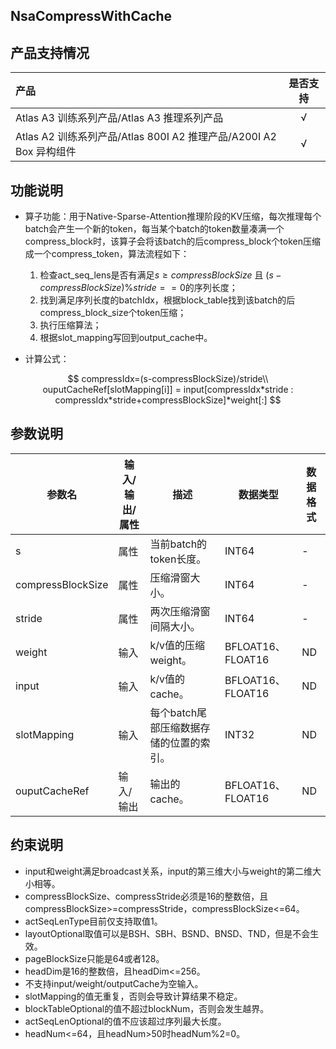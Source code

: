 ## NsaCompressWithCache

## 产品支持情况

|产品      | 是否支持 |
|:----------------------------|:-----------:|
|<term>Atlas A3 训练系列产品/Atlas A3 推理系列产品</term>|      √     |
|<term>Atlas A2 训练系列产品/Atlas 800I A2 推理产品/A200I A2 Box 异构组件</term>|      √     |

## 功能说明

+ 算子功能：用于Native-Sparse-Attention推理阶段的KV压缩，每次推理每个batch会产生一个新的token，每当某个batch的token数量凑满一个compress\_block时，该算子会将该batch的后compress\_block个token压缩成一个compress\_token，算法流程如下：
  
  1. 检查act\_seq\_lens是否有满足$s \ge compressBlockSize$ 且 $(s - compressBlockSize) \% stride ==0$的序列长度；
  2. 找到满足序列长度的batchIdx，根据block\_table找到该batch的后compress\_block\_size个token压缩；
  3. 执行压缩算法；
  4. 根据slot\_mapping写回到output\_cache中。
+ 计算公式：

$$
compressIdx=(s-compressBlockSize)/stride\\ 
ouputCacheRef[slotMapping[i]] = input[compressIdx*stride : compressIdx*stride+compressBlockSize]*weight[:]
$$

## 参数说明

<table class="tg"><thead>
  <tr>
    <th class="tg-0pky">参数名</th>
    <th class="tg-0pky">输入/输出/属性</th>
    <th class="tg-0pky">描述</th>
    <th class="tg-0pky">数据类型</th>
    <th class="tg-0pky">数据格式</th>
  </tr></thead>
<tbody>
  <tr>
    <td class="tg-0pky">s</td>
    <td class="tg-0pky">属性</td>
    <td class="tg-0pky">当前batch的token长度。</td>
    <td class="tg-0pky">INT64</td>
    <td class="tg-0pky">-</td>
  </tr>
  <tr>
    <td class="tg-0pky">compressBlockSize</td>
    <td class="tg-0pky">属性</td>
    <td class="tg-0pky">压缩滑窗大小。</td>
    <td class="tg-0pky">INT64</td>
    <td class="tg-0pky">-</td>
  </tr>
  <tr>
    <td class="tg-0pky">stride</td>
    <td class="tg-0pky">属性</td>
    <td class="tg-0pky">两次压缩滑窗间隔大小。</td>
    <td class="tg-0pky">INT64</td>
    <td class="tg-0pky">-</td>
  </tr>
  <tr>
    <td class="tg-0lax">weight</td>
    <td class="tg-0lax">输入</td>
    <td class="tg-0lax">k/v值的压缩weight。</td>
    <td class="tg-0lax">BFLOAT16、FLOAT16</td>
    <td class="tg-0lax">ND</td>
  </tr>
  <tr>
    <td class="tg-0pky">input</td>
    <td class="tg-0pky">输入</td>
    <td class="tg-0pky">k/v值的cache。</td>
    <td class="tg-0pky">BFLOAT16、FLOAT16</td>
    <td class="tg-0pky">ND</td>
  </tr>
  <tr>
    <td class="tg-0pky">slotMapping</td>
    <td class="tg-0pky">输入</td>
    <td class="tg-0pky">每个batch尾部压缩数据存储的位置的索引。</td>
    <td class="tg-0pky">INT32</td>
    <td class="tg-0pky">ND</td>
  </tr>
  <tr>
    <td class="tg-0pky">ouputCacheRef</td>
    <td class="tg-0pky">输入/输出</td>
    <td class="tg-0pky">输出的cache。</td>
    <td class="tg-0pky">BFLOAT16、FLOAT16</td>
    <td class="tg-0pky">ND</td>
  </tr>
</tbody></table>

## 约束说明

* input和weight满足broadcast关系，input的第三维大小与weight的第二维大小相等。
* compressBlockSize、compressStride必须是16的整数倍，且compressBlockSize>=compressStride，compressBlockSize<=64。
* actSeqLenType目前仅支持取值1。
* layoutOptional取值可以是BSH、SBH、BSND、BNSD、TND，但是不会生效。
* pageBlockSize只能是64或者128。
* headDim是16的整数倍，且headDim<=256。
* 不支持input/weight/outputCache为空输入。
* slotMapping的值无重复，否则会导致计算结果不稳定。
* blockTableOptional的值不超过blockNum，否则会发生越界。
* actSeqLenOptional的值不应该超过序列最大长度。
* headNum<=64，且headNum>50时headNum%2=0。
